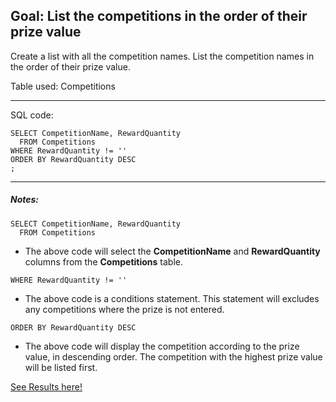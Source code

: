 
## Goal: List the competitions in the order of their prize value

Create a list with all the competition names. List the competition names in the order of their prize value. 

Table used: Competitions

---
SQL code:
```
SELECT CompetitionName, RewardQuantity
  FROM Competitions
WHERE RewardQuantity != ''
ORDER BY RewardQuantity DESC
;
```
---

##### Notes:
```
SELECT CompetitionName, RewardQuantity
  FROM Competitions
```
* The above code will select the **CompetitionName** and **RewardQuantity** columns from the **Competitions** table. 

```
WHERE RewardQuantity != ''
```
* The above code is a conditions statement. This statement will excludes any competitions where the prize is not entered.

```
ORDER BY RewardQuantity DESC
```
* The above code will display the competition according to the prize value, in descending order. The competition with the highest prize value will be listed first.


[See Results here!](https://www.kaggle.com/lochleven/meta-kaggle/competition-list1/run/97102/files)
